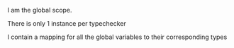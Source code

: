 I am the global scope.

There is only 1 instance per typechecker

I contain a mapping for all the global variables to their corresponding types
